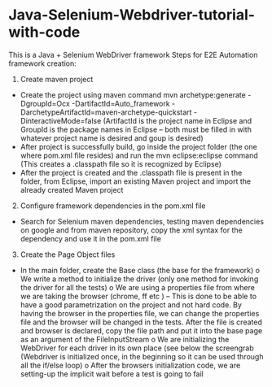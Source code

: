 # Java-Selenium-Webdriver-tutorial-with-code
This is a Java + Selenium WebDriver framework 
Steps for E2E Automation framework creation: 

1.	Create maven project 
-	Create the project using maven command 
mvn archetype:generate -DgroupId=Ocx  -DartifactId=Auto_framework -DarchetypeArtifactId=maven-archetype-quickstart -DinteractiveMode=false (ArtifactId is the project name in Eclipse  and GroupId is the package names in Eclipse – both must be filled in with whatever project name is desired and goup is desired)
-	After project is successfully build, go inside the project folder (the one where pom.xml file resides) and run the mvn eclipse:eclipse command (This creates a .classpath file so it is recognized by Eclipse)
-	After the project is created and the .classpath file is present in the folder, from Eclipse, import an existing Maven project and import the already created Maven project 

2.	Configure framework dependencies in the pom.xml file 
-	Search for Selenium maven dependencies, testing maven dependencies on google and from maven repository, copy the xml syntax for the dependency and use it in the pom.xml file 
3.	Create the Page Object files 
-	In the main folder, create the Base class (the base for the framework)
o	We write a method to initialize the driver (only one method for invoking the driver for all the tests)
o	We are using a properties file from where we are taking the browser (chrome, ff etc ) – This is done to be able to have a good parametrization on the project and not hard code. By having the browser in the properties file, we can change the properties file and the browser will be changed in the tests. After the file is created and browser is declared, copy the file path and put it into the base page as an argument of the FileInputStream 
o	 We are initializing the WebDriver for each driver in its own place (see below the screengrab (Webdriver is initialized once, in the beginning so it can be used through all the if/else loop) 
o	After the browsers initialization code, we are setting-up the implicit wait before a test is going to fail  


